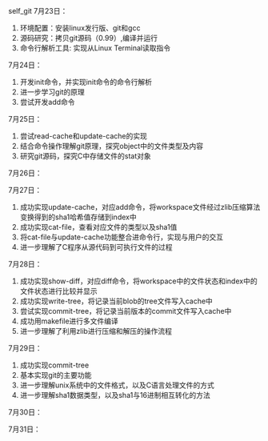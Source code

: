 self_git
7月23日：
1. 环境配置：安装linux发行版、git和gcc
2. 源码研究：拷贝git源码（0.99）,编译并运行
3. 命令行解析工具: 实现从Linux Terminal读取指令

7月24日：
1. 开发init命令，并实现init命令的命令行解析
2. 进一步学习git的原理
3. 尝试开发add命令

7月25日：
1. 尝试read-cache和update-cache的实现
2. 结合命令操作理解git原理，探究object中的文件类型及内容
3. 研究git源码，探究C中存储文件的stat对象

7月26日：

7月27日：
1. 成功实现update-cache，对应add命令，将workspace文件经过zlib压缩算法变换得到的sha1哈希值存储到index中
2. 成功实现cat-file，查看对应文件的类型以及sha1值
3. 将cat-file与update-cache功能整合进命令行，实现与用户的交互
4. 进一步理解了C程序从源代码到可执行文件的过程

7月28日：
1. 成功实现show-diff，对应diff命令，将workspace中的文件状态和index中的文件状态进行比较并显示
2. 成功实现write-tree，将记录当前blob的tree文件写入cache中
3. 尝试实现commit-tree，将记录当前版本的commit文件写入cache中
4. 成功用makefile进行多文件编译
5. 进一步理解了利用zlib进行压缩和解压的操作流程

7月29日：
1. 成功实现commit-tree
2. 基本实现git的主要功能
3. 进一步理解unix系统中的文件格式，以及C语言处理文件的方式
4. 进一步理解sha1数据类型，以及sha1与16进制相互转化的方法

7月30日：

7月31日：
